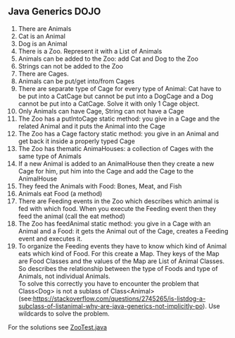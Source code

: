 Java Generics DOJO
------------------

1. There are Animals
1. Cat is an Animal
1. Dog is an Animal
1. There is a Zoo. Represent it with a List of Animals
1. Animals can be added to the Zoo: add Cat and Dog to the Zoo
1. Strings can not be added to the Zoo
1. There are Cages.
1. Animals can be put/get into/from Cages
1. There are separate type of Cage for every type of Animal: 
Cat have to be put into a CatCage but cannot be put into a DogCage and a Dog cannot be put into a CatCage. Solve it with only 1 Cage object.
1. Only Animals can have Cage, String can not have a Cage
1. The Zoo has a putIntoCage static method: 
you give in a Cage and the related Animal and it puts the Animal into the Cage
1. The Zoo has a Cage factory static method: you give in an Animal and get back it inside a properly typed Cage
1. The Zoo has thematic AnimaHouses: a collection of Cages with the same type of Animals
1. If a new Animal is added to an AnimalHouse 
then they create a new Cage for him, 
put him into the Cage 
and add the Cage to the AnimalHouse
1. They feed the Animals with Food: Bones, Meat, and Fish
1. Animals eat Food (a method)
1. There are Feeding events in the Zoo which describes which animal is fed with which food. 
When you execute the Feeding event then they feed the animal (call the eat method)
1. The Zoo has feedAnimal static method: 
you give in a Cage with an Animal and a Food:
it gets the Animal out of the Cage, creates a Feeding event and executes it.
1. To organize the Feeding events they have to know which kind of Animal eats which kind of Food. 
For this create a Map. 
They keys of the Map are Food Classes and the values of the Map are List of Animal Classes.
So describes the relationship between the type of Foods and type of Animals, not individual Animals.  
To solve this correctly you have to encounter the problem that Class\<Dog\> is not a sublass of Class\<Animal\> 
(see:https://stackoverflow.com/questions/2745265/is-listdog-a-subclass-of-listanimal-why-are-java-generics-not-implicitly-po). 
Use wildcards to solve the problem.  

For the solutions see [ZooTest.java](src\test\java\hu\fcs\dojo\generics\ZooTest.java)